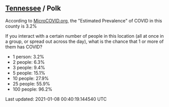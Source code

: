 
## [Tennessee](/united-states/tennessee) / Polk

According to [MicroCOVID.org](http://microcovid.org),
the "Estimated Prevalence" of COVID in this county is 3.2%

If you interact with a certain number of people in this location
(all at once in a group, or spread out across the day), what is the chance that
1 or more of them has COVID?

- 1 person: 3.2%
- 2 people: 6.3%
- 3 people: 9.4%
- 5 people: 15.1%
- 10 people: 27.9%
- 25 people: 55.9%
- 100 people: 96.2%

Last updated: 2021-01-08 00:40:19.144540 UTC
